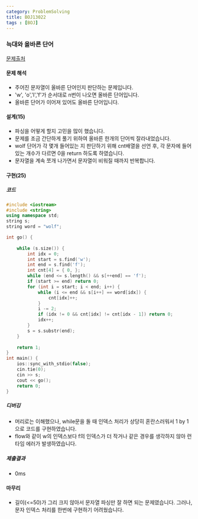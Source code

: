 ```yaml
---
category: ProblemSolving
title: BOJ13022
tags : [BOJ]
---
```

### 늑대와 올바른 단어
[문제출처](https://www.acmicpc.net/problem/13022)


#### 문제 해석
 - 주어진 문자열이 올바른 단어인지 판단하는 문제입니다.
 - 'w', 'o','l','f'가 순서대로 n번이 나오면 올바른 단어입니다.
 - 올바른 단어가 이어져 있어도 올바른 단어입니다.
      
#### 설계(15)
 - 파싱을 어떻게 할지 고민을 많이 했습니다.
 - 문제를 조금 간단하게 풀기 위하여 올바른 한개의 단어씩 잘라내었습니다.
 - wolf 단어가 각 몇개 들어있는 지 판단하기 위해 cnt배열을 선언 후, 각 문자에 들어있는 개수가 다르면 0을 return 하도록 하였습니다.
 - 문자열을 계속 쪼개 나가면서 문자열이 비워질 때까지 반복합니다.
    
#### 구현(25)

##### 코드
```cpp
#include <iostream>
#include <string>
using namespace std;
string s;
string word = "wolf";

int go() {
	
	while (s.size()) {
		int idx = 0;
		int start = s.find('w');
		int end = s.find('f');
		int cnt[4] = { 0, };
		while (end <= s.length() && s[++end] == 'f');
		if (start >= end) return 0;
		for (int i = start; i < end; i++) {
			while (i <= end && s[i++] == word[idx]) {
				cnt[idx]++;
			}
			i -= 2;
			if (idx != 0 && cnt[idx] != cnt[idx - 1]) return 0;
			idx++;
		}
		s = s.substr(end);
	}
	
	return 1;
}
int main() {
	ios::sync_with_stdio(false);
	cin.tie(0);
	cin >> s;
	cout << go();
	return 0;
}
```
##### 디버깅   
 - 머리로는 이해했으나, while문을 돌 때 인덱스 처리가 상당히 혼란스러워서 1 by 1으로 코드를 구현하였습니다.
 - flow와 같이 w의 인덱스보다 f의 인덱스가 더 작거나 같은 경우를 생각하지 않아 런타임 에러가 발생하였습니다.
      
##### 제출결과
 - 0ms
#### 마무리
 - 길이(<=50)가 그리 크지 않아서 문자열 파싱만 잘 하면 되는 문제였습니다. 그러나, 문자 인덱스 처리를 한번에 구현하기 어려웠습니다.
